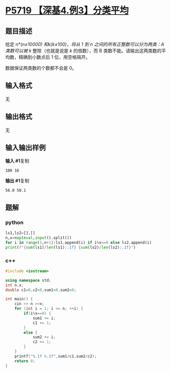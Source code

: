 # [P5719 【深基4.例3】分类平均](https://www.luogu.com.cn/problem/P5719)

## 题目描述

给定 n*(*n≤10000) 和k(*k*≤100)，将从 1 到 *n* 之间的所有正整数可以分为两类：A 类数可以被 k* 整除（也就是说是 *k* 的倍数），而 B 类数不能。请输出这两类数的平均数，精确到小数点后 1 位，用空格隔开。

数据保证两类数的个数都不会是 0。

## 输入格式

无

## 输出格式

无

## 输入输出样例

**输入 #1**复制

```
100 16
```

**输出 #1**复制

```
56.0 50.1
```

## 题解

### python

```python
ls1,ls2=[],[]
n,x=map(eval,input().split())
for i in range(1,n+1):ls1.append(i) if i%x==0 else ls2.append(i)
print(f"{sum(ls1)/len(ls1):.1f} {sum(ls2)/len(ls2):.1f}")
```

### c++

```cpp
#include <iostream>

using namespace std;
int n,x;
double c1=0,c2=0,sum1=0,sum2=0;

int main() {
    cin >> n >>x;
    for (int i = 1; i <= n; ++i) {
        if(i%x==0) {
            sum1 += i;
            c1 += 1;
        }
        else {
            sum2 += i;
            c2 += 1;
        }
    }
    printf("%.1f %.1f",sum1/c1,sum2/c2);
    return 0;
}
```

